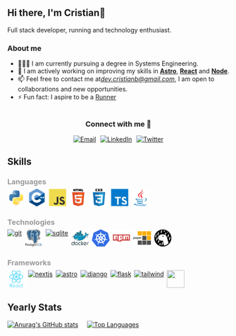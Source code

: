 ## Hi there, I'm Cristian👋
Full stack developer, running and technology enthusiast.

### About me
- 👩🏼‍💻 I am currently pursuing a degree in Systems Engineering.
- 🔭 I am actively working on improving my skills in **[Astro](astro.build)**, **[React](https://es.react.dev/)** and **[Node](nodejs.org)**.
- 📫 Feel free to contact me at*dev.cristianb@gmail.com*, I am open to collaborations and new opportunities.
- ⚡ Fun fact: I aspire to be a  [Runner](https://www.strava.com/athletes/130685771?share_sig=41KFHOFJ1710094328)

<div style="display: flex; flex-direction: column; justify-content:center; align-items: center;">
  <h3>Connect with me 🔗</h3>
  <div style="display: flex; justify-content:center; align-items: center; gap: 10px;">
    <a href="mailto:dev.cristianb@gmail.com">
      <img src="https://img.shields.io/badge/Email-D14836?style=for-the-badge&logo=gmail&logoColor=white" alt="Email"/>
    </a>
    <a href="https://linkedin.com/in/cristian-bonilladev">
      <img src="https://img.shields.io/badge/LinkedIn-0077B5?style=for-the-badge&logo=linkedin&logoColor=white" alt="LinkedIn"/>
    </a>
    <a href="https://twitter.com/devcristianb">
      <img src="https://img.shields.io/badge/Twitter-1DA1F2?style=for-the-badge&logo=twitter&logoColor=white" alt="Twitter"/>
    </a>
  </div>
</div>

## Skills
<h3 style="color:#999">Languages</h3>
<div 
  style="
    margin-top: -10px;
    display: flex;
    gap: 7px;
    flex-wrap: wrap
  "
>
  <a
    href="https://www.python.org"
    target="_blank"
    rel="noreferrer"
  >
    <img
      src="https://raw.githubusercontent.com/devicons/devicon/master/icons/python/python-original.svg"
      alt="python"
      width="40"
      height="40"
    />
  </a>
  <a
    href="https://www.w3schools.com/cpp/"
    target="_blank"
    rel="noreferrer"
  >
    <img
      src="https://raw.githubusercontent.com/devicons/devicon/master/icons/cplusplus/cplusplus-original.svg"
      alt="cplusplus"
      width="40"
      height="40"
    />
  </a>
  <a
    href="https://developer.mozilla.org/en-US/docs/Web/JavaScript"
    target="_blank"
    rel="noreferrer"
  >
    <img
      src="https://raw.githubusercontent.com/devicons/devicon/master/icons/javascript/javascript-original.svg"
      alt="javascript"
      width="40"
      height="40"
    />
  </a>
  <a
    href="https://www.w3.org/html/"
    target="_blank"
    rel="noreferrer"
  >
    <img
      src="https://raw.githubusercontent.com/devicons/devicon/master/icons/html5/html5-original-wordmark.svg"
      alt="html5"
      width="40"
      height="40"
    />
  </a>
  <a
    href="https://www.w3schools.com/css/"
    target="_blank"
    rel="noreferrer"
  >
    <img
      src="https://raw.githubusercontent.com/devicons/devicon/master/icons/css3/css3-original-wordmark.svg"
      alt="css3"
      width="40"
      height="40"
    />
  </a>
  <a
    href="https://www.typescriptlang.org/"
    target="_blank"
    rel="noreferrer"
  >
    <img
      src="https://raw.githubusercontent.com/devicons/devicon/master/icons/typescript/typescript-original.svg"
      alt="typescript"
      width="40"
      height="40"
    />
  </a>
  <a
    href="https://www.java.com"
    target="_blank"
    rel="noreferrer"
  >
    <img
      src="https://raw.githubusercontent.com/devicons/devicon/master/icons/java/java-original.svg"
      alt="java"
      width="40"
      height="40"
    />
  </a>
</div>
<h3 style="color:#999">Technologies</h3>
<div 
  style="
    width: 100%;
    margin-top: -10px;
    display: flex;
    gap: 7px;
    flex-wrap: wrap;
  "
>
  <a
    href="https://git-scm.com/"
    target="_blank"
    rel="noreferrer"
  >
    <img
      src="https://www.vectorlogo.zone/logos/git-scm/git-scm-icon.svg"
      alt="git"
      width="40"
      height="40"
    />
  </a>
  <a
    href="https://www.postgresql.org/"
    target="_blank"
    rel="noreferrer"
  >
    <img
      src="https://raw.githubusercontent.com/devicons/devicon/master/icons/postgresql/postgresql-original-wordmark.svg"
      alt="postgresql"
      width="40"
      height="40"
    />
  </a>
  <a
    href="https://www.sqlite.org/"
    target="_blank"
    rel="noreferrer"
  >
    <img
      src="https://www.vectorlogo.zone/logos/sqlite/sqlite-icon.svg"
      alt="sqlite"
      width="40"
      height="40"
    />
  </a>
  <a
    href="https://www.docker.com/"
    target="_blank"
    rel="noreferrer"
  >
    <img
      src="https://raw.githubusercontent.com/devicons/devicon/master/icons/docker/docker-original-wordmark.svg"
      alt="docker"
      width="40"
      height="40"
    />
  </a>
  <a
    href="https://kubernetes.io/"
    target="_blank"
    rel="noreferrer"
  >
    <img
      src="https://raw.githubusercontent.com/devicons/devicon/master/icons/kubernetes/kubernetes-plain.svg"
      alt="kubernetes"
      width="40"
      height="40"
    />
  </a>
  <a
    href="https://www.npmjs.com/"
    target="_blank"
    rel="noreferrer"
  >
    <img
      src="https://raw.githubusercontent.com/devicons/devicon/master/icons/npm/npm-original-wordmark.svg"
      alt="npm"
      width="40"
      height="40"
    />
  </a>
  <a
    href="https://pnpm.io/"
    target="_blank"
    rel="noreferrer"
  >
    <img
      src="https://raw.githubusercontent.com/devicons/devicon/master/icons/pnpm/pnpm-original-wordmark.svg"
      alt="pnpm"
      width="40"
      height="40"
    />
  </a>
  <a
    href="https://deno.land/"
    target="_blank"
    rel="noreferrer"
  >
    <img
      src="https://raw.githubusercontent.com/devicons/devicon/master/icons/denojs/denojs-original.svg"
      alt="deno"
      width="40"
      height="40"
    />
  </a>
</div>
<h3 style="color:#999">Frameworks</h3>
  <div 
    style="
      margin-top: -10px;
      display: flex;
      gap: 7px;
      flex-wrap: wrap
    "
  >
  <a
    href="https://reactjs.org/"
    target="_blank"
    rel="noreferrer"
  >
    <img
      src="https://raw.githubusercontent.com/devicons/devicon/master/icons/react/react-original-wordmark.svg"
      alt="react"
      width="40"
      height="40"
    />
  </a>
  <a
    href="https://nextjs.org/"
    target="_blank"
    rel="noreferrer"
  >
    <img
      src="https://cdn.worldvectorlogo.com/logos/nextjs-2.svg"
      alt="nextjs"
      width="40"
      height="40"
    />
  </a>
  <a
    href="https://astro.build/"
    target="_blank"
    rel="noreferrer"
  >
    <img
      src="https://astro.build/assets/press/astro-icon-light.svg"
      alt="astro"
      width="40"
      height="40"
    />
  </a>
  <a
    href="https://www.djangoproject.com/"
    target="_blank"
    rel="noreferrer"
  >
    <img
      src="https://static.djangoproject.com/img/logos/django-logo-negative.svg"
      alt="django"
      width="40"
      height="40"
    />
  </a>
  <a
    href="https://flask.palletsprojects.com/"
    target="_blank"
    rel="noreferrer"
  >
    <img
      src="https://www.vectorlogo.zone/logos/pocoo_flask/pocoo_flask-icon.svg"
      alt="flask"
      width="40"
      height="40"
    />
  </a>
  <a
    href="https://tailwindcss.com/"
    target="_blank"
    rel="noreferrer"
  >
    <img
      src="https://www.vectorlogo.zone/logos/tailwindcss/tailwindcss-icon.svg"
      alt="tailwind"
      width="40"
      height="40"
    />
  </a>
    <a href="https://vercel.com">
    <img src="https://assets.vercel.com/image/upload/v1588805858/repositories/vercel/logo.png"       width="40"
      height="40">
  </a>
</div>

## Yearly Stats
<div 
  style="
    display: flex; 
    align-items: center; 
    gap: 20px; 
    width: 100%; 
  "
>
      <a href="https://github.com/anuraghazra/github-readme-stats">
        <img src="https://github-readme-stats.vercel.app/api?username=cristian7b&count_private=true&show_icons=true&theme=dark&bg_color=999&icon_color=F4B942&title_color=FBFBF2&hide_border=true&text_color=CFD2CD" alt="Anurag's GitHub stats"/>
      </a>
      <a href="https://github.com/anuraghazra/github-readme-stats">
        <img src="https://github-readme-stats.vercel.app/api/top-langs/?username=cristian7b&layout=compact&hide=C++&bg_color=999&title_color=FBFBF2&text_color=FBFBF2&hide_border=true" alt="Top Languages"/>
      </a>
</div>